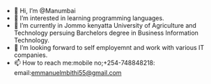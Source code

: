 - 👋 Hi, I’m @Manumbai
- 👀 I’m interested in learning programming languages.
- 🌱 I’m currently in Jommo kenyatta University of Agriculture and Technology persuing Barchelors degree in Business Information Technology.
- 💞️ I’m looking forward to self employemnt and work with various IT companies.
- 📫 How to reach me:mobile no;+254-748848218: email:emmanuelmbithi55@gmail.com
<!---
Manumbai/Manumbai is a ✨ special ✨ repository because its `README.md` (this file) appears on your GitHub profile.
You can click the Preview link to take a look at your changes.
--->
